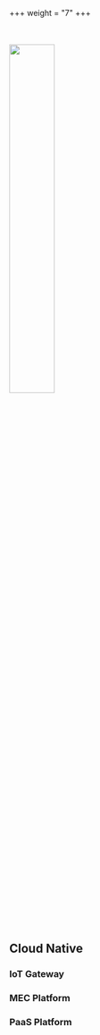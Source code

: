 +++
weight = "7"
+++

<br></br>
<img src="/img/zte.png" width=40% >
<br></br>
## Cloud Native
### IoT Gateway
### MEC Platform
### PaaS Platform

